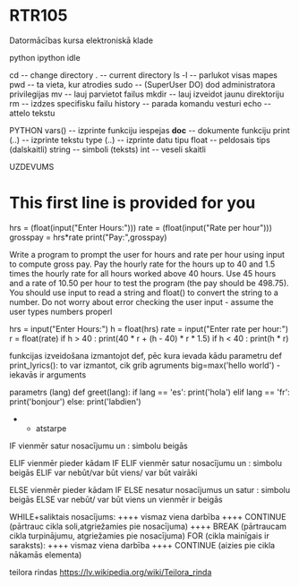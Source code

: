 # RTR105
Datormācības kursa elektroniskā klade

python
ipython
idle

cd -- change directory
. -- current directory
ls -l -- parlukot visas mapes
pwd -- ta vieta, kur atrodies
sudo -- (SuperUser DO) dod administratora privilegijas
mv -- lauj parvietot failus
mkdir -- lauj izveidot jaunu direktoriju
rm -- izdzes specifisku failu
history -- parada komandu vesturi
echo -- attelo tekstu


PYTHON
vars() -- izprinte funkciju iespejas
__doc__ -- dokumente funkciju
print (..) -- izprinte tekstu
type (..) -- izprinte datu tipu
float -- peldosais tips (dalskaitli)
string -- simboli (teksts)
int -- veseli skaitli


UZDEVUMS
# This first line is provided for you

hrs = (float(input("Enter Hours:")))
rate = (float(input("Rate per hour")))
grosspay = hrs*rate
print("Pay:",grosspay)


Write a program to prompt the user for hours and rate per hour using input to compute gross pay. Pay the hourly rate for the hours up to 40 and 1.5 times the hourly rate for all hours worked above 40 hours. Use 45 hours and a rate of 10.50 per hour to test the program (the pay should be 498.75). You should use input to read a string and float() to convert the string to a number. Do not worry about error checking the user input - assume the user types numbers properl

hrs = input("Enter Hours:")
h = float(hrs)
rate = input("Enter rate per hour:")
r = float(rate)
if h > 40 :
    print(40 * r + (h - 40) * r * 1.5)
if h < 40 :
    print(h * r)



funkcijas izveidošana izmantojot def, pēc kura ievada kādu parametru
def print_lyrics():
to var izmantot, cik grib
agruments big=max('hello world') - iekavās ir arguments

parametrs (lang)
def greet(lang):
if lang == 'es':
 print('hola')
elif lang == 'fr':
 print('bonjour')
else:
 print('labdien')

+ - atstarpe

IF vienmēr satur nosacījumu un : simbolu beigās

ELIF vienmēr pieder kādam IF
ELIF vienmēr satur nosacījumu un : simbolu beigās
ELIF var nebūt/var būt viens/ var būt vairāki

ELSE vienmēr pieder kādam IF
ELSE nesatur nosacījumus un satur : simbolu beigās
ELSE var nebūt/ var būt viens un vienmēr ir beigās

WHILE+saliktais nosacījums:
++++ vismaz viena darbība
++++ CONTINUE (pārtrauc cikla soli,atgriežamies pie nosacījuma)
++++ BREAK (pārtraucam cikla turpinājumu, atgriežamies pie nosacījuma)
FOR (cikla mainīgais ir saraksts):
++++ vismaz viena darbība
++++ CONTINUE (aizies pie cikla nākamās elementa)


teilora rindas
https://lv.wikipedia.org/wiki/Teilora_rinda
